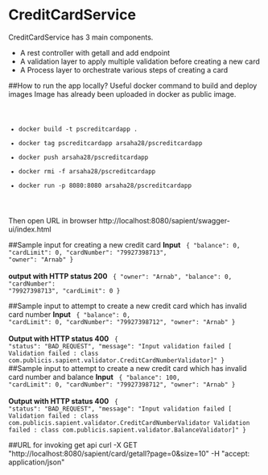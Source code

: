 # CreditCardService
CreditCardService has 3 main components.
 * A rest controller with getall and add endpoint 
 * A validation layer to apply multiple validation before creating a new card 
 * A Process layer to orchestrate various steps of creating a card

##How to run the app locally?
Useful docker command to build and deploy images 
Image has already been uploaded in docker as public image.
<code>
 * docker build -t pscreditcardapp .
 * docker tag pscreditcardapp arsaha28/pscreditcardapp
 * docker push arsaha28/pscreditcardapp
 * docker rmi -f arsaha28/pscreditcardapp
 * docker run -p 8080:8080 arsaha28/pscreditcardapp
</code>
   
Then open URL in browser
http://localhost:8080/sapient/swagger-ui/index.html

##Sample input for creating a new credit card
**Input**
<code>
{
  "balance": 0,
  "cardLimit": 0,
  "cardNumber": "79927398713",
  "owner": "Arnab"
}
</code>
<br></br>
**output with HTTP status 200**
<code>
{
  "owner": "Arnab",
  "balance": 0,
  "cardNumber": "79927398713",
  "cardLimit": 0
}
</code>

##Sample input to attempt to create a new credit card which has invalid card number
**Input**
<code>
{
  "balance": 0,
  "cardLimit": 0,
  "cardNumber": "79927398712",
  "owner": "Arnab"
}
</code>
<br></br>
**Output with HTTP status 400**
<code>
{
"status": "BAD_REQUEST",
"message": "Input validation failed [ Validation failed : class com.publicis.sapient.validator.CreditCardNumberValidator]"
}
</code>
##Sample input to attempt to create a new credit card which has invalid card number and balance
**Input**
<code>
{
  "balance": 100,
  "cardLimit": 0,
  "cardNumber": "79927398712",
  "owner": "Arnab"
}
</code>
<br></br>
**Output with HTTP status 400**
<code>
{
  "status": "BAD_REQUEST",
  "message": "Input validation failed [ Validation failed : class com.publicis.sapient.validator.CreditCardNumberValidator Validation failed : class com.publicis.sapient.validator.BalanceValidator]"
}
</code>

##URL for invoking get api
curl -X GET "http://localhost:8080/sapient/card/getall?page=0&size=10" -H "accept: application/json"
